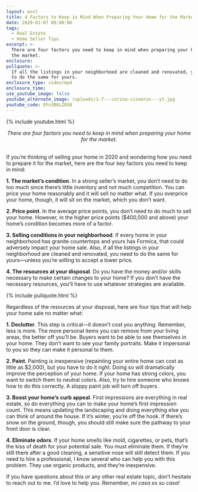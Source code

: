 ```yaml
---
layout: post
title: 4 Factors to Keep in Mind When Preparing Your Home for the Market
date: 2020-01-07 00:00:00
tags:
  - Real Estate
  - Home Seller Tips
excerpt: >-
  There are four factors you need to keep in mind when preparing your home for
  the market.
enclosure:
pullquote: >-
  If all the listings in your neighborhood are cleaned and renovated, you need
  to do the same for yours.
enclosure_type: video/mp4
enclosure_time:
use_youtube_image: false
youtube_alternate_image: /uploads/1-7---corina-cisneros---yt.jpg
youtube_code: EFn3B6LZ8S8
---
```


{% include youtube.html %}

<center><em>There are four factors you need to keep in mind when preparing your home for the market.</em></center>

<br>If you’re thinking of selling your home in 2020 and wondering how you need to prepare it for the market, here are the four key factors you need to keep in mind:

**1\. The market’s condition**. In a strong seller’s market, you don’t need to do too much since there’s little inventory and not much competition. You can price your home reasonably and it will sell no matter what. If you overprice your home, though, it will sit on the market, which you don’t want.

**2\. Price point**. In the average price points, you don’t need to do much to sell your home. However, in the higher price points ($400,000 and above) your home’s condition becomes more of a factor.

**3\. Selling conditions in your neighborhood**. If every home in your neighborhood has granite countertops and yours has Formica, that could adversely impact your home sale. Also, if all the listings in your neighborhood are cleaned and renovated, you need to do the same for yours—unless you’re willing to accept a lower price.

**4\. The resources at your disposal**. Do you have the money and/or skills necessary to make certain changes to your home? If you don’t have the necessary resources, you’ll have to use whatever strategies are available.

{% include pullquote.html %}

Regardless of the resources at your disposal, here are four tips that will help your home sale no matter what:

**1\. Declutter**. This step is critical—it doesn’t cost you anything. Remember, less is more. The more personal items you can remove from your living areas, the better off you’ll be. Buyers want to be able to see themselves in your home. They don’t want to see your family portraits. Make it impersonal to you so they can make it personal to them.

**2\. Paint**. Painting is inexpensive (repainting your entire home can cost as little as $2,000), but you have to do it right. Doing so will dramatically improve the perception of your home. If your home has strong colors, you want to switch them to neutral colors. Also, try to hire someone who knows how to do this correctly. A sloppy paint job will turn off buyers.

**3\. Boost your home’s curb appeal**. First impressions are everything in real estate, so do everything you can to make your home’s first impression count. This means updating the landscaping and doing everything else you can think of around the house. If it’s winter, you’re off the hook. If there’s snow on the ground, though, you should still make sure the pathway to your front door is clear.

**4\. Eliminate odors**. If your home smells like mold, cigarettes, or pets, that’s the kiss of death for your potential sale. You must eliminate them. If they’re still there after a good cleaning, a sensitive nose will still detect them. If you need to hire a professional, I know several who can help you with this problem. They use organic products, and they’re inexpensive.

If you have questions about this or any other real estate topic, don’t hesitate to reach out to me. I’d love to help you. Remember, *mi casa es su casa\!*